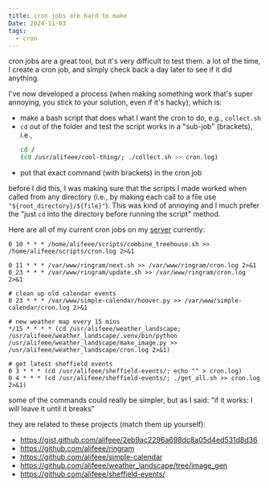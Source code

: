 ```yaml
---
title: cron jobs are hard to make
Date: 2024-11-03
tags:
  - cron
---
```

cron jobs are a great tool, but it's very difficult to test them. a lot of the time, I create a cron job, and simply check back a day later to see if it did anything.

I've now developed a process (when making something work that's super annoying, you stick to your solution, even if it's hacky), which is:

- make a bash script that does what I want the cron to do, e.g., `collect.sh`
- `cd` out of the folder and test the script works in a "sub-job" (brackets), i.e., 
    ```bash
    cd /
    (cd /usr/alifeee/cool-thing/; ./collect.sh >> cron.log)
    ```
- put that exact command (with brackets) in the cron job

before I did this, I was making sure that the scripts I made worked when called from any directory (i.e., by making each call to a file use `"${root_directory}/${file}"`). This was kind of annoying and I much prefer the "just `cd` into the directory before running the script" method.

Here are all of my current cron jobs on my [server](https://server.alifeee.co.uk) currently:

```crontab
0 10 * * * /home/alifeee/scripts/combine_treehouse.sh >> /home/alifeee/scripts/cron.log 2>&1

0 11 * * * /var/www/ringram/next.sh >> /var/www/ringram/cron.log 2>&1
0 23 * * * /var/www/ringram/update.sh >> /var/www/ringram/cron.log 2>&1

# clean up old calendar events
0 23 * * * /var/www/simple-calendar/hoover.py >> /var/www/simple-calendar/cron.log 2>&1

# new weather map every 15 mins
*/15 * * * * (cd /usr/alifeee/weather_landscape; /usr/alifeee/weather_landscape/.venv/bin/python /usr/alifeee/weather_landscape/make_image.py >> /usr/alifeee/weather_landscape/cron.log 2>&1)

# get latest sheffield events
0 3 * * * (cd /usr/alifeee/sheffield-events/; echo "" > cron.log)
0 4 * * * (cd /usr/alifeee/sheffield-events/; ./get_all.sh >> cron.log 2>&1)
```

some of the commands could really be simpler, but as I said: "if it works: I will leave it until it breaks"

they are related to these projects (match them up yourself):

- <https://gist.github.com/alifeee/2eb9ac2296a698dc8a05d4ed531d8d36>
- <https://github.com/alifeee/ringram>
- <https://github.com/alifeee/simple-calendar>
- https://github.com/alifeee/weather_landscape/tree/image_gen
- https://github.com/alifeee/sheffield-events/

